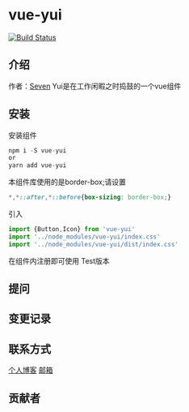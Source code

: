 # vue-yui
[![Build Status](https://travis-ci.org/yzw7489757/Yui.svg?branch=master)](https://travis-ci.org/yzw7489757/Yui)

## 介绍
作者：[Seven](https://www.yuanziwen.cn)
Yui是在工作闲暇之时捣鼓的一个vue组件

## 安装
安装组件
``` js
npm i -S vue-yui
or
yarn add vue-yui
```

本组件库使用的是border-box;请设置
``` css
*,*::after,*::before{box-sizing: border-box;}
```
引入
``` js
import {Button,Icon} from 'vue-yui'
import '../node_modules/vue-yui/index.css'
import '../node_modules/vue-yui/dist/index.css'
```
在组件内注册即可使用
Test版本
## 提问


## 变更记录


## 联系方式

[个人博客](https://www.yuanziwen.cn)
[邮箱](mailto:415763469@qq.com)

## 贡献者
